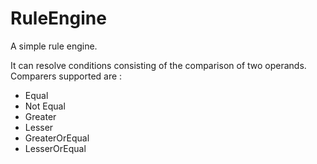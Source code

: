 RuleEngine
==========

A simple rule engine.

It can resolve conditions consisting of the comparison of two operands.
Comparers supported are :
 - Equal
 - Not Equal
 - Greater
 - Lesser
 - GreaterOrEqual
 - LesserOrEqual
